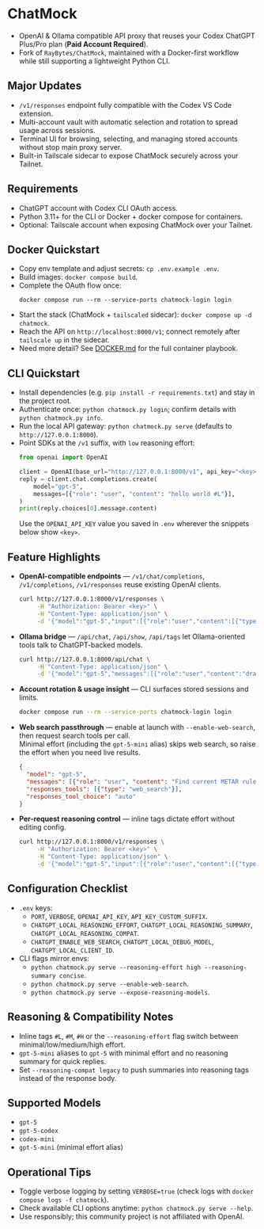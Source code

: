 # ChatMock

- OpenAI & Ollama compatible API proxy that reuses your Codex ChatGPT Plus/Pro plan (**Paid Account Required**).
- Fork of `RayBytes/ChatMock`, maintained with a Docker-first workflow while still supporting a lightweight Python CLI.

## Major Updates

- `/v1/responses` endpoint fully compatible with the Codex VS Code extension.
- Multi-account vault with automatic selection and rotation to spread usage across sessions.
- Terminal UI for browsing, selecting, and managing stored accounts without stop main proxy server.
- Built-in Tailscale sidecar to expose ChatMock securely across your Tailnet.

## Requirements

- ChatGPT account with Codex CLI OAuth access.
- Python 3.11+ for the CLI or Docker + docker compose for containers.
- Optional: Tailscale account when exposing ChatMock over your Tailnet.

## Docker Quickstart

- Copy env template and adjust secrets: `cp .env.example .env`.
- Build images: `docker compose build`.
- Complete the OAuth flow once:
  ```
  docker compose run --rm --service-ports chatmock-login login
  ```
- Start the stack (ChatMock + `tailscaled` sidecar): `docker compose up -d chatmock`.
- Reach the API on `http://localhost:8000/v1`; connect remotely after `tailscale up` in the sidecar.
- Need more detail? See [DOCKER.md](https://github.com/ms-xie/ChatMock/blob/main/DOCKER.md) for the full container playbook.

## CLI Quickstart

- Install dependencies (e.g. `pip install -r requirements.txt`) and stay in the project root.
- Authenticate once: `python chatmock.py login`; confirm details with `python chatmock.py info`.
- Run the local API gateway: `python chatmock.py serve` (defaults to `http://127.0.0.1:8000`).
- Point SDKs at the `/v1` suffix, with `low` reasoning effort:
  ```python
  from openai import OpenAI

  client = OpenAI(base_url="http://127.0.0.1:8000/v1", api_key="<key>")
  reply = client.chat.completions.create(
      model="gpt-5",
      messages=[{"role": "user", "content": "hello world #L"}],
  )
  print(reply.choices[0].message.content)
  ```
  Use the `OPENAI_API_KEY` value you saved in `.env` wherever the snippets below show `<key>`.

## Feature Highlights

- **OpenAI-compatible endpoints** — `/v1/chat/completions`, `/v1/completions`, `/v1/responses` reuse existing OpenAI clients.
  ```bash
  curl http://127.0.0.1:8000/v1/responses \
       -H "Authorization: Bearer <key>" \
       -H "Content-Type: application/json" \
       -d '{"model":"gpt-5","input":[{"role":"user","content":[{"type":"input_text","text":"hello world #L"}]}]}'
  ```
- **Ollama bridge** — `/api/chat`, `/api/show`, `/api/tags` let Ollama-oriented tools talk to ChatGPT-backed models.
  ```bash
  curl http://127.0.0.1:8000/api/chat \
       -H "Content-Type: application/json" \
       -d '{"model":"gpt-5","messages":[{"role":"user","content":"draft a haiku about proxies"}]}'
  ```
- **Account rotation & usage insight** — CLI surfaces stored sessions and limits.
  ```bash
  docker compose run --rm --service-ports chatmock-login login
  ```
- **Web search passthrough** — enable at launch with `--enable-web-search`, then request search tools per call.<br>
Minimal effort (including the `gpt-5-mini` alias) skips web search, so raise the effort when you need live results.
  ```json
  {
    "model": "gpt-5",
    "messages": [{"role": "user", "content": "Find current METAR rules #M"}],
    "responses_tools": [{"type": "web_search"}],
    "responses_tool_choice": "auto"
  }
  ```
- **Per-request reasoning control** — inline tags dictate effort without editing config.
  ```bash
  curl http://127.0.0.1:8000/v1/responses \
       -H "Authorization: Bearer <key>" \
       -H "Content-Type: application/json" \
       -d '{"model":"gpt-5","input":[{"role":"user","content":[{"type":"input_text","text":"Explain FFT basics #M"}]}]}'
  ```

## Configuration Checklist

- `.env` keys:
  - `PORT`, `VERBOSE`, `OPENAI_API_KEY`, `API_KEY_CUSTOM_SUFFIX`.
  - `CHATGPT_LOCAL_REASONING_EFFORT`, `CHATGPT_LOCAL_REASONING_SUMMARY`, `CHATGPT_LOCAL_REASONING_COMPAT`.
  - `CHATGPT_ENABLE_WEB_SEARCH`, `CHATGPT_LOCAL_DEBUG_MODEL`, `CHATGPT_LOCAL_CLIENT_ID`.
- CLI flags mirror envs:
  - `python chatmock.py serve --reasoning-effort high --reasoning-summary concise`.
  - `python chatmock.py serve --enable-web-search`.
  - `python chatmock.py serve --expose-reasoning-models`.

## Reasoning & Compatibility Notes

- Inline tags `#L`, `#M`, `#H` or the `--reasoning-effort` flag switch between minimal/low/medium/high effort.
- `gpt-5-mini` aliases to `gpt-5` with minimal effort and no reasoning summary for quick replies.
- Set `--reasoning-compat legacy` to push summaries into reasoning tags instead of the response body.

## Supported Models

- `gpt-5`
- `gpt-5-codex`
- `codex-mini`
- `gpt-5-mini` (minimal effort alias)

## Operational Tips

- Toggle verbose logging by setting `VERBOSE=true` (check logs with `docker compose logs -f chatmock`).
- Check available CLI options anytime: `python chatmock.py serve --help`.
- Use responsibly; this community project is not affiliated with OpenAI.
